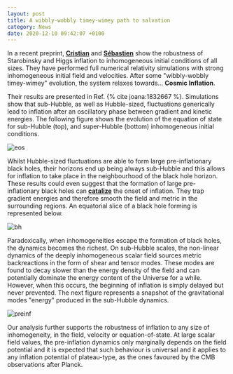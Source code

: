 ```yaml
---
layout: post
title: A wibbly-wobbly timey-wimey path to salvation
category: News
date: 2020-12-10 09:42:07 +0100
---
```


In a recent preprint, [**Cristian**](/members/joana.html) and
[**Sébastien**](/members/clesse.html) show the robustness of
Starobinsky and Higgs inflation to inhomogeneous initial conditions of
all sizes. They have performed full numerical relativity simulations
with strong inhomogeneous initial field and velocities. After
some "wibbly-wobbly timey-wimey" evolution, the system relaxes
towards... **Cosmic Inflation**.


Their results are presented in Ref. {% cite joana:1832667
%}. Simulations show that sub-Hubble, as well as Hubble-sized, fluctuations
generically lead to inflation after an oscillatory phase between
gradient and kinetic energies. The following figure shows the
evolution of the equation of state for sub-Hubble (top), and
super-Hubble (bottom) inhomogeneous initial conditions.

![eos]({{site.baseurl}}/assets/images/2011.12190/EoS.png)

Whilst Hubble-sized fluctuations are able to form large
pre-inflationary black holes, their horizons end up being always
sub-Hubble and this allows for inflation to take place in the
neighbourhood of the black hole horizon. These results could even
suggest that the formation of large pre-inflationary black holes can
[**catalize**](https://en.wikipedia.org/wiki/Catalysis) the onset of
inflation. They trap gradient energies and therefore smooth the field
and metric in the surrounding regions. An equatorial slice of a black
hole forming is represented below.

![bh]({{site.baseurl}}/assets/images/2011.12190/BH_slc.png)


Paradoxically, when inhomogeneities escape the formation of black
holes, the dynamics becomes the richest. On sub-Hubble scales, the
non-linear dynamics of the deeply inhomogeneous scalar field sources
metric backreactions in the form of shear and tensor modes. These
modes are found to decay slower than the energy density of the field
and can potentially dominate the energy content of the Universe for a
while. However, when this occurs, the beginning of inflation is simply
delayed but never prevented. The next figure represents a snapshot of
the gravitational modes "energy" produced in the sub-Hubble dynamics.

![preinf]({{site.baseurl}}/assets/images/2011.12190/ECM_slc.png)

Our analysis further supports the robustness of inflation to any size
of inhomogeneity, in the field, velocity or equation-of-state. At
large scalar field values, the pre-inflation dynamics only marginally
depends on the field potential and it is expected that such behaviour
is universal and it applies to any inflation potential of
plateau-type, as the ones favoured by the CMB observations after
Planck.





